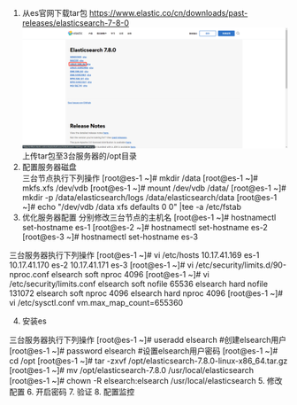 1. 从es官网下载tar包
https://www.elastic.co/cn/downloads/past-releases/elasticsearch-7-8-0
![download](./img/download.jpg)
上传tar包至3台服务器的/opt目录
2. 配置服务器磁盘  
三台节点执行下列操作
[root@es-1 ~]# mkdir /data
[root@es-1 ~]# mkfs.xfs /dev/vdb 
[root@es-1 ~]# mount /dev/vdb /data/ 
[root@es-1 ~]# mkdir -p /data/elasticsearch/logs /data/elasticsearch/data
[root@es-1 ~]# echo "/dev/vdb /data                   xfs     defaults        0 0" |tee -a  /etc/fstab
3. 优化服务器配置
分别修改三台节点的主机名
[root@es-1 ~]# hostnamectl set-hostname es-1
[root@es-2 ~]# hostnamectl set-hostname es-2
[root@es-3 ~]# hostnamectl set-hostname es-3

三台服务器执行下列操作
[root@es-1 ~]# vi /etc/hosts
10.17.41.169 es-1
10.17.41.170 es-2
10.17.41.171 es-3
[root@es-1 ~]# vi /etc/security/limits.d/90-nproc.conf
elsearch   soft    nproc    4096
[root@es-1 ~]# vi /etc/security/limits.conf 
elsearch   soft   nofile   65536
elsearch   hard   nofile   131072
elsearch   soft   nproc    4096
elsearch   hard   nproc    4096
[root@es-1 ~]# vi /etc/sysctl.conf
vm.max_map_count=655360

4. 安装es

三台服务器执行下列操作
[root@es-1 ~]# useradd elsearch  #创建elsearch用户
[root@es-1 ~]# password elsearch #设置elsearch用户密码
[root@es-1 ~]# cd /opt
[root@es-1 ~]# tar -zxvf /opt/elasticsearch-7.8.0-linux-x86_64.tar.gz
[root@es-1 ~]# mv /opt/elasticsearch-7.8.0 /usr/local/elasticsearch
[root@es-1 ~]# chown -R  elsearch:elsearch /usr/local/elasticsearch
5. 修改配置
6. 开启密码
7. 验证
8. 配置监控
